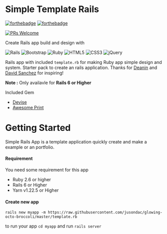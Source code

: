 # Simple Template Rails

[![forthebadge](https://forthebadge.com/images/badges/made-with-ruby.svg)](https://forthebadge.com)
[![forthebadge](https://forthebadge.com/images/badges/built-with-love.svg)](https://forthebadge.com)

[![PRs Welcome](https://img.shields.io/badge/PRs-welcome-brightgreen.svg?style=flat-square)](http://makeapullrequest.com)

Create Rails app build and design with

![Rails](https://img.shields.io/badge/rails-%23CC0000.svg?style=for-the-badge&logo=ruby-on-rails&logoColor=white)
![Bootstrap](https://img.shields.io/badge/bootstrap-%23563D7C.svg?style=for-the-badge&logo=bootstrap&logoColor=white)
![Ruby](https://img.shields.io/badge/ruby-%23CC342D.svg?style=for-the-badge&logo=ruby&logoColor=white)
![HTML5](https://img.shields.io/badge/html5-%23E34F26.svg?style=for-the-badge&logo=html5&logoColor=white)
![CSS3](https://img.shields.io/badge/css3-%231572B6.svg?style=for-the-badge&logo=css3&logoColor=white)
![jQuery](https://img.shields.io/badge/jquery-%230769AD.svg?style=for-the-badge&logo=jquery&logoColor=white)

Rails app with included ```template.rb``` for making Ruby app simple design and system. Starter pack to create an rails application. 
Thanks for [Deanin](https://www.instagram.com/deaniocom/) and [David Sanchez](https://twitter.com/SanchezDav90) for inspiring!

**Note :** Only availavle for **Rails 6 or Higher**

Included Gem
- [Devise](https://github.com/heartcombo/devise)
- [Awesome Print](https://github.com/awesome-print/awesome_print)

# Getting Started

Simple Rails App is a template application quickly create and make a example or an portfolio.

#### Requirement
You need some requirement for this app
- Ruby 2.6 or higher
- Rails 6 or Higher
- Yarn v1.22.5 or Higher


#### Create new app
```
rails new myapp -m https://raw.githubusercontent.com/jusondac/glowing-octo-broccoli/master/template.rb
```
to run your app 
```cd myapp``` 
and run 
```rails server```
